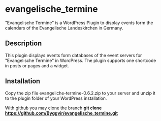 # evangelische_termine

"Evangelische Termine" is a WordPress Plugin to display events form the calendars of the Evangelische Landeskirchen in Germany.

## Description

This plugin displays events form databases of the event servers for "Evangelische Termine" in WordPress. The plugin supports one shortcode in posts or pages and a widget. 

## Installation

Copy the zip file evangeliche-termine-0.6.2.zip to your server and unzip it to the plugin folder of your WordPress installation.

With github you may clone the branch **git clone https://github.com/Byggvir/evangelische_termine.git**